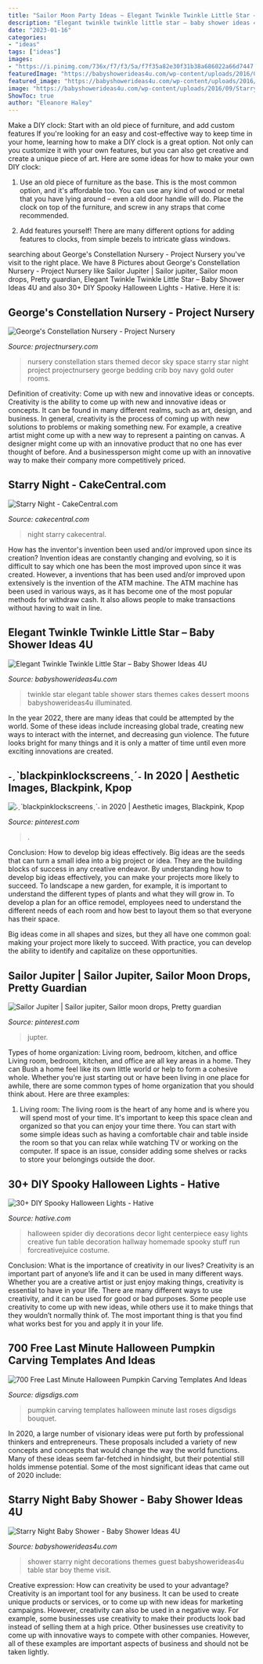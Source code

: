 ```yaml
---
title: "Sailor Moon Party Ideas ~ Elegant Twinkle Twinkle Little Star – Baby Shower Ideas 4u"
description: "Elegant twinkle twinkle little star – baby shower ideas 4u"
date: "2023-01-16"
categories:
- "ideas"
tags: ["ideas"]
images:
- "https://i.pinimg.com/736x/f7/f3/5a/f7f35a82e30f31b38a686022a66d7447.jpg"
featuredImage: "https://babyshowerideas4u.com/wp-content/uploads/2016/05/Elegant-Twinkle-Twinkle-Little-Star-Dessert-Table-Illuminated-600x450.jpg"
featured_image: "https://babyshowerideas4u.com/wp-content/uploads/2016/05/Elegant-Twinkle-Twinkle-Little-Star-Dessert-Table-Illuminated-600x450.jpg"
image: "https://babyshowerideas4u.com/wp-content/uploads/2016/09/Starry-Night-Baby-Shower-Guest-Table.jpg"
ShowToc: true
author: "Eleanore Haley"
---
```



Make a DIY clock: Start with an old piece of furniture, and add custom features
If you're looking for an easy and cost-effective way to keep time in your home, learning how to make a DIY clock is a great option. Not only can you customize it with your own features, but you can also get creative and create a unique piece of art. Here are some ideas for how to make your own DIY clock:
1. Use an old piece of furniture as the base. This is the most common option, and it's affordable too. You can use any kind of wood or metal that you have lying around – even a old door handle will do. Place the clock on top of the furniture, and screw in any straps that come recommended.

2. Add features yourself! There are many different options for adding features to clocks, from simple bezels to intricate glass windows.

	

		
searching about George&#039;s Constellation Nursery - Project Nursery you've visit to the right place. We have 8 Pictures about George&#039;s Constellation Nursery - Project Nursery like Sailor Jupiter | Sailor jupiter, Sailor moon drops, Pretty guardian, Elegant Twinkle Twinkle Little Star – Baby Shower Ideas 4U and also 30+ DIY Spooky Halloween Lights - Hative. Here it is:
		
    
## George&#039;s Constellation Nursery - Project Nursery

<img loading=lazy src="https://projectnursery.com/wp-content/uploads/2014/06/Morris-Family-0014-682x1024.jpg" onerror="this.onerror=null;this.src='https://tse4.mm.bing.net/th?id=OIP.BneMOSLft0HvPfoWh8HxzQHaLH&amp;pid=15.1';" alt="George&#039;s Constellation Nursery - Project Nursery">

_Source: projectnursery.com_

>nursery constellation stars themed decor sky space starry star night project projectnursery george bedding crib boy navy gold outer rooms. 

	

Definition of creativity: Come up with new and innovative ideas or concepts.
Creativity is the ability to come up with new and innovative ideas or concepts. It can be found in many different realms, such as art, design, and business. In general, creativity is the process of coming up with new solutions to problems or making something new. For example, a creative artist might come up with a new way to represent a painting on canvas. A designer might come up with an innovative product that no one has ever thought of before. And a businessperson might come up with an innovative way to make their company more competitively priced.

    
## Starry Night - CakeCentral.com

<img loading=lazy src="https://cdn001.cakecentral.com/gallery/2016/08/900_starry-night-46361r6Fgz.jpg" onerror="this.onerror=null;this.src='https://tse3.mm.bing.net/th?id=OIP.36q-nSWe3UCNLh-bkwmohAHaKX&amp;pid=15.1';" alt="Starry Night - CakeCentral.com">

_Source: cakecentral.com_

>night starry cakecentral. 

	

How has the inventor's invention been used and/or improved upon since its creation?
Invention ideas are constantly changing and evolving, so it is difficult to say which one has been the most improved upon since it was created. However, a inventions that has been used and/or improved upon extensively is the invention of the ATM machine. The ATM machine has been used in various ways, as it has become one of the most popular methods for withdraw cash. It also allows people to make transactions without having to wait in line.

    
## Elegant Twinkle Twinkle Little Star – Baby Shower Ideas 4U

<img loading=lazy src="https://babyshowerideas4u.com/wp-content/uploads/2016/05/Elegant-Twinkle-Twinkle-Little-Star-Dessert-Table-Illuminated-600x450.jpg" onerror="this.onerror=null;this.src='https://tse3.mm.bing.net/th?id=OIP.74a9JY-EGInj7QtoBby_PwHaFj&amp;pid=15.1';" alt="Elegant Twinkle Twinkle Little Star – Baby Shower Ideas 4U">

_Source: babyshowerideas4u.com_

>twinkle star elegant table shower stars themes cakes dessert moons babyshowerideas4u illuminated. 

	

In the year 2022, there are many ideas that could be attempted by the world. Some of these ideas include increasing global trade, creating new ways to interact with the internet, and decreasing gun violence. The future looks bright for many things and it is only a matter of time until even more exciting innovations are created.

    
## ˗ˏˋblackpinklockscreensˎˊ˗ In 2020 | Aesthetic Images, Blackpink, Kpop

<img loading=lazy src="https://i.pinimg.com/736x/f7/f3/5a/f7f35a82e30f31b38a686022a66d7447.jpg" onerror="this.onerror=null;this.src='https://tse2.mm.bing.net/th?id=OIP.x4z5UghCBZafYoGHBF8bfAHaNN&amp;pid=15.1';" alt="˗ˏˋblackpinklockscreensˎˊ˗ in 2020 | Aesthetic images, Blackpink, Kpop">

_Source: pinterest.com_

>. 

	

Conclusion: How to develop big ideas effectively.
Big ideas are the seeds that can turn a small idea into a big project or idea. They are the building blocks of success in any creative endeavor. By understanding how to develop big ideas effectively, you can make your projects more likely to succeed. 
To landscape a new garden, for example, it is important to understand the different types of plants and what they will grow in. To develop a plan for an office remodel, employees need to understand the different needs of each room and how best to layout them so that everyone has their space. 

 Big ideas come in all shapes and sizes, but they all have one common goal: making your project more likely to succeed. With practice, you can develop the ability to identify and capitalize on these opportunities.

    
## Sailor Jupiter | Sailor Jupiter, Sailor Moon Drops, Pretty Guardian

<img loading=lazy src="https://i.pinimg.com/736x/18/08/e0/1808e09e3d06ef9720199a9115a207f2.jpg" onerror="this.onerror=null;this.src='https://tse4.mm.bing.net/th?id=OIP.9IszC3yE0uYzGzSy75iXZgHaJ4&amp;pid=15.1';" alt="Sailor Jupiter | Sailor jupiter, Sailor moon drops, Pretty guardian">

_Source: pinterest.com_

>jupter. 

	

Types of home organization: Living room, bedroom, kitchen, and office
Living room, bedroom, kitchen, and office are all key areas in a home. They can Bush a home feel like its own little world or help to form a cohesive whole. Whether you're just starting out or have been living in one place for awhile, there are some common types of home organization that you should think about. Here are three examples:
1. Living room: The living room is the heart of any home and is where you will spend most of your time. It's important to keep this space clean and organized so that you can enjoy your time there. You can start with some simple ideas such as having a comfortable chair and table inside the room so that you can relax while watching TV or working on the computer. If space is an issue, consider adding some shelves or racks to store your belongings outside the door.


    
## 30+ DIY Spooky Halloween Lights - Hative

<img loading=lazy src="https://hative.com/wp-content/uploads/2017/08/halloween-lights/23-halloween-lights-diy-ideas.jpg" onerror="this.onerror=null;this.src='https://tse2.mm.bing.net/th?id=OIP.8iVmVAWHf4K8c5kiIZvu5QHaKl&amp;pid=15.1';" alt="30+ DIY Spooky Halloween Lights - Hative">

_Source: hative.com_

>halloween spider diy decorations decor light centerpiece easy lights creative fun table decoration hallway homemade spooky stuff run forcreativejuice costume. 

	

Conclusion: What is the importance of creativity in our lives?
Creativity is an important part of anyone’s life and it can be used in many different ways. Whether you are a creative artist or just enjoy making things, creativity is essential to have in your life. There are many different ways to use creativity, and it can be used for good or bad purposes. Some people use creativity to come up with new ideas, while others use it to make things that they wouldn’t normally think of. The most important thing is that you find what works best for you and apply it in your life.

    
## 700 Free Last Minute Halloween Pumpkin Carving Templates And Ideas

<img loading=lazy src="https://www.digsdigs.com/photos/2011/10/700-free-last-minute-halloween-pumpkin-carving-templates-and-ideas-11.jpg" onerror="this.onerror=null;this.src='https://tse4.mm.bing.net/th?id=OIP.xKXre1cqqM0DvwKNjH2IvgHaLI&amp;pid=15.1';" alt="700 Free Last Minute Halloween Pumpkin Carving Templates And Ideas">

_Source: digsdigs.com_

>pumpkin carving templates halloween minute last roses digsdigs bouquet. 

	

In 2020, a large number of visionary ideas were put forth by professional thinkers and entrepreneurs. These proposals included a variety of new concepts and concepts that would change the way the world functions. Many of these ideas seem far-fetched in hindsight, but their potential still holds immense potential. Some of the most significant ideas that came out of 2020 include: 

    
## Starry Night Baby Shower - Baby Shower Ideas 4U

<img loading=lazy src="https://babyshowerideas4u.com/wp-content/uploads/2016/09/Starry-Night-Baby-Shower-Guest-Table.jpg" onerror="this.onerror=null;this.src='https://tse1.mm.bing.net/th?id=OIP.Pzh7C1TTCYaXbGXMeU0kawHaJ4&amp;pid=15.1';" alt="Starry Night Baby Shower - Baby Shower Ideas 4U">

_Source: babyshowerideas4u.com_

>shower starry night decorations themes guest babyshowerideas4u table star boy theme visit. 

	

Creative expression: How can creativity be used to your advantage?
Creativity is an important tool for any business. It can be used to create unique products or services, or to come up with new ideas for marketing campaigns. However, creativity can also be used in a negative way. For example, some businesses use creativity to make their products look bad instead of selling them at a high price. Other businesses use creativity to come up with innovative ways to compete with other companies. However, all of these examples are important aspects of business and should not be taken lightly.


